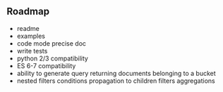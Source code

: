 ## Roadmap

- readme
- examples
- code mode precise doc
- write tests
- python 2/3 compatibility
- ES 6-7 compatibility
- ability to generate query returning documents belonging to a bucket
- nested filters conditions propagation to children filters aggregations
